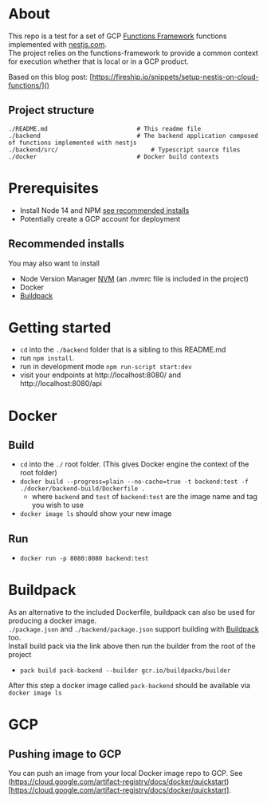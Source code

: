# About
This repo is a test for a set of GCP [Functions Framework](https://cloud.google.com/functions/docs/functions-framework) functions implemented with [nestjs.com](https://nestjs.com/).  
The project relies on the functions-framework to provide a common context for execution whether that is local or in a GCP product.

Based on this blog post: [https://fireship.io/snippets/setup-nestjs-on-cloud-functions/]()

## Project structure
    ./README.md                         # This readme file
    ./backend                           # The backend application composed of functions implemented with nestjs
    ./backend/src/                          # Typescript source files
    ./docker                            # Docker build contexts

# Prerequisites
- Install Node 14 and NPM [see recommended installs](#recommended-installs)
- Potentially create a GCP account for deployment

## Recommended installs
You may also want to install
- Node Version Manager [NVM](https://github.com/nvm-sh/nvm) (an .nvmrc file is included in the project)
- Docker
- [Buildpack](https://buildpacks.io/docs/tools/pack/)

# Getting started
- `cd` into the `./backend` folder that is a sibling to this README.md
- run `npm install`.
- run in development mode `npm run-script start:dev`
- visit your endpoints at http://localhost:8080/ and http://localhost:8080/api

# Docker
## Build
- `cd` into the `./` root folder. (This gives Docker engine the context of the root folder)
- `docker build --progress=plain --no-cache=true -t backend:test -f ./docker/backend-build/Dockerfile .`
  - where `backend` and `test` of `backend:test` are the image name and tag you wish to use
- `docker image ls` should show your new image

## Run
- `docker run -p 8080:8080 backend:test`

# Buildpack
As an alternative to the included Dockerfile, buildpack can also be used for producing a docker image.  
`./package.json` and `./backend/package.json` support building with [Buildpack](https://buildpacks.io/docs/tools/pack/) too.  
Install build pack via the link above then run the builder from the root of the project
- `pack build pack-backend --builder gcr.io/buildpacks/builder`

After this step a docker image called `pack-backend` should be available via `docker image ls`

# GCP
## Pushing image to GCP
You can push an image from your local Docker image repo to GCP. 
See (https://cloud.google.com/artifact-registry/docs/docker/quickstart)[https://cloud.google.com/artifact-registry/docs/docker/quickstart]. 